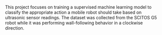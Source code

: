 This project focuses on training a supervised machine learning model to classify the appropriate action a mobile robot should take based on ultrasonic sensor readings. The dataset was collected from the SCITOS G5 robot while it was performing wall-following behavior in a clockwise direction.
